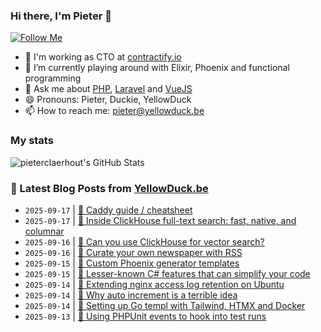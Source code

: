 ### Hi there, I'm Pieter 👋  
[![Follow Me](https://img.shields.io/github/followers/pieterclaerhout?label=Follow&style=social)](https://github.com/pieterclaerhout)

- 🏢 I'm working as CTO at [contractify.io](https://contractify.io)
- 🌱 I’m currently playing around with Elixir, Phoenix and functional programming
- 💬 Ask me about [PHP](https://php.net), [Laravel](http://laravel.com) and [VueJS](https://vuejs.org)
- 😄 Pronouns: Pieter, Duckie, YellowDuck
- 📫 How to reach me: pieter@yellowduck.be

### My stats

![pieterclaerhout's GitHub Stats](https://github-readme-stats.vercel.app/api?username=pieterclaerhout&show_icons=true&count_private=true&line_height=40)

### 📩 Latest Blog Posts from [YellowDuck.be](https://www.yellowduck.be/)
<!-- BLOG-POST-LIST:START -->
- `2025-09-17` | [🔗 Caddy guide / cheatsheet](https://www.yellowduck.be/posts/caddy-guide-cheatsheet-hackmd)  
- `2025-09-17` | [🔗 Inside ClickHouse full-text search: fast, native, and columnar](https://www.yellowduck.be/posts/inside-clickhouse-full-text-search-fast-native-and-columnar)  
- `2025-09-16` | [🔗 Can you use ClickHouse for vector search?](https://www.yellowduck.be/posts/can-you-use-clickhouse-for-vector-search)  
- `2025-09-16` | [🔗 Curate your own newspaper with RSS](https://www.yellowduck.be/posts/curate-your-own-newspaper-with-rss)  
- `2025-09-15` | [🔗 Custom Phoenix generator templates](https://www.yellowduck.be/posts/custom-phoenix-generator-templates)  
- `2025-09-15` | [🔗 Lesser-known C# features that can simplify your code](https://www.yellowduck.be/posts/lesser-known-c-features-that-can-simplify-your-code)  
- `2025-09-14` | [🐥 Extending nginx access log retention on Ubuntu](https://www.yellowduck.be/posts/extending-nginx-access-log-retention-on-ubuntu)  
- `2025-09-14` | [🔗 Why auto increment is a terrible idea](https://www.yellowduck.be/posts/why-auto-increment-is-a-terrible-idea)  
- `2025-09-14` | [🔗 Setting up Go templ with Tailwind, HTMX and Docker](https://www.yellowduck.be/posts/setting-up-go-templ-with-tailwind-htmx-and-docker)  
- `2025-09-13` | [🐥 Using PHPUnit events to hook into test runs](https://www.yellowduck.be/posts/using-phpunit-events-to-hook-into-test-runs)  

<!-- BLOG-POST-LIST:END -->
